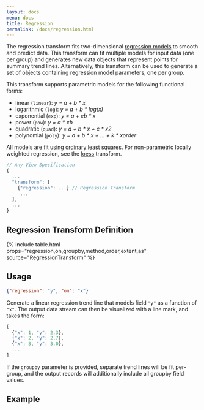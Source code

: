 ```yaml
---
layout: docs
menu: docs
title: Regression
permalink: /docs/regression.html
---
```


The regression transform fits two-dimensional [regression models](https://en.wikipedia.org/wiki/Regression_analysis) to smooth and predict data. This transform can fit multiple models for input data (one per group) and generates new data objects that represent points for summary trend lines. Alternatively, this transform can be used to generate a set of objects containing regression model parameters, one per group.

This transform supports parametric models for the following functional forms:

- linear (`linear`): _y = a + b \* x_
- logarithmic (`log`): _y = a + b \* log(x)_
- exponential (`exp`): _y = a + eb \* x_
- power (`pow`): _y = a \* xb_
- quadratic (`quad`): _y = a + b * x + c * x2_
- polynomial (`poly`): _y = a + b * x + … + k * xorder_

All models are fit using [ordinary least squares](https://en.wikipedia.org/wiki/Ordinary_least_squares). For non-parametric locally weighted regression, see the [loess](loess.html) transform.

```js
// Any View Specification
{
  ...
  "transform": [
    {"regression": ...} // Regression Transform
     ...
  ],
  ...
}
```

## Regression Transform Definition

{% include table.html props="regression,on,groupby,method,order,extent,as" source="RegressionTransform" %}

## Usage

```json
{"regression": "y", "on": "x"}
```

Generate a linear regression trend line that models field `"y"` as a function of `"x"`. The output data stream can then be visualized with a line mark, and takes the form:

```js
[
  {"x": 1, "y": 2.3},
  {"x": 2, "y": 2.7},
  {"x": 3, "y": 3.0},
  ...
]
```

If the `groupby` parameter is provided, separate trend lines will be fit per-group, and the output records will additionally include all groupby field values.

## Example

<div class="vl-example" data-name="layer_point_line_regression"></div>

